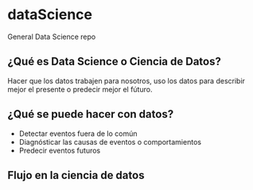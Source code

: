 # dataScience
General Data Science repo

## ¿Qué es Data Science o Ciencia de Datos?

Hacer que los datos trabajen para nosotros, uso los datos para describir mejor el presente o predecir mejor el fúturo.

## ¿Qué se puede hacer con datos?

- Detectar eventos fuera de lo común
- Diagnósticar las causas de eventos o comportamientos
- Predecir eventos futuros

## Flujo en la ciencia de datos


